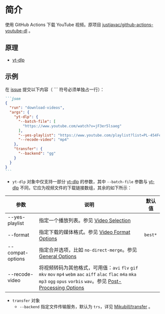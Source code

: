 # 简介

使用 GitHub Actions 下载 YouTube 视频。原项目 [justjavac/github-actions-youtube-dl](https://github.com/justjavac/github-actions-youtube-dl) 。

## 原理

- [yt-dlp](https://github.com/yt-dlp/yt-dlp)

## 示例
在 [issue](https://github.com/pansong291/github-action-tasks/issues) 提交以下内容（ ``` 符号必须单独占一行）：
````markdown
```json
{
  "run": "download-videos",
  "args": {
    "yt-dlp": {
      "--batch-file": [
        "https://www.youtube.com/watch?v=jF3er5lsaeg"
      ],
      "--yes-playlist": "https://www.youtube.com/playlist?list=PL-454Fe3dQH1L38FnKkz_O1CqYx6sKaXk",
      "--recode-video": "mp4"
    },
    "transfer": {
      "--backend": "gg"
    }
  }
}
```
````

- `yt-dlp` 对象中仅支持一部分 [yt-dlp](https://github.com/yt-dlp/yt-dlp) 的参数，其中 `--batch-file` 参数与 [yt-dlp](https://github.com/yt-dlp/yt-dlp) 不同，它应为视频文件的下载链接数组，其余的如下所示：

| 参数 | 说明 | 默认值 |
| ---- | ---- | ---- |
| --yes-playlist | 指定一个播放列表。参见 [Video Selection](https://github.com/yt-dlp/yt-dlp#video-selection) |  |
| --format | 指定下载的媒体格式。参见 [Video Format Options](https://github.com/yt-dlp/yt-dlp#video-format-options) | `best*` |
| --compat-options | 指定合并选项，比如 `no-direct-merge`。参见 [General Options](https://github.com/yt-dlp/yt-dlp#general-options) |  |
| --recode-video | 将视频转码为其他格式，可用值：`avi` `flv` `gif` `mkv` `mov` `mp4` `webm` `aac` `aiff` `alac` `flac` `m4a` `mka` `mp3` `ogg` `opus` `vorbis` `wav`。参见 [Post-Processing Options](https://github.com/yt-dlp/yt-dlp#post-processing-options) |  |
- `transfer` 对象
  - `--backend` 指定文件传输服务，默认为 `trs`，详见 [Mikubill/transfer](https://github.com/Mikubill/transfer) 。
